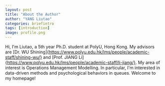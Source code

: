 ```yaml
---
layout: post
title: "About the Author"
author: "YANG Liutao"
categories: briefintro
tags: [introduction]
image: profile.png
---
```


Hi, I'm Liutao, a 5th year Ph.D. student at PolyU, Hong Kong. My advisors are [Dr. WU Shining]{https://www.polyu.edu.hk/lms/people/academic-staff/shining-wu/} and [Prof. JIANG Li]{https://www.polyu.edu.hk/lms/people/academic-staff/li-jiang/}. My area of interest is Operations Management Modelling. In particular, I'm interested in data-driven methods and psychological behaviors in queues. Welcome to my homepage!
